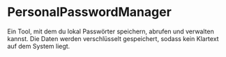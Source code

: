 # PersonalPasswordManager
Ein Tool, mit dem du lokal Passwörter speichern, abrufen und verwalten kannst. Die Daten werden verschlüsselt gespeichert, sodass kein Klartext auf dem System liegt.
